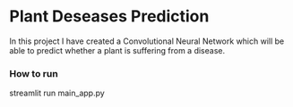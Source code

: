 # Plant Deseases Prediction

In this project I have created a Convolutional Neural Network which will be able to predict whether a plant is suffering from a disease.

### How to run

streamlit run main_app.py